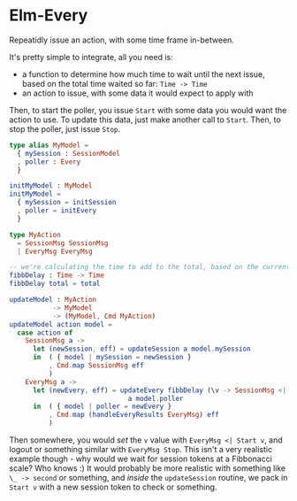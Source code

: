 # Elm-Every

Repeatidly issue an action, with some time frame in-between.

It's pretty simple to integrate, all you need is:

- a function to determine how much time to wait until the next issue, based on
  the total time waited so far: `Time -> Time`
- an action to issue, with some data it would expect to apply with

Then, to start the poller, you issue `Start` with some data you would want the
action to use. To update this data, just make another call to `Start`. Then,
to stop the poller, just issue `Stop`.


```elm
type alias MyModel =
  { mySession : SessionModel
  , poller : Every
  }

initMyModel : MyModel
initMyModel =
  { mySession = initSession
  , poller = initEvery
  }

type MyAction
  = SessionMsg SessionMsg
  | EveryMsg EveryMsg

-- we're calculating the time to add to the total, based on the current total.
fibbDelay : Time -> Time
fibbDelay total = total

updateModel : MyAction
           -> MyModel
           -> (MyModel, Cmd MyAction)
updateModel action model =
  case action of
    SessionMsg a ->
      let (newSession, eff) = updateSession a model.mySession
      in  ( { model | mySession = newSession }
          , Cmd.map SessionMsg eff
          )
    EveryMsg a ->
      let (newEvery, eff) = updateEvery fibbDelay (\v -> SessionMsg <| UpdateSession v)
                              a model.poller
      in  ( { model | poller = newEvery }
          , Cmd.map (handleEveryResults EveryMsg) eff
          )
```

Then somewhere, you would _set_ the `v` value with `EveryMsg <| Start v`, and
logout or something similar with `EveryMsg Stop`. This isn't a very realistic
example though - why would we wait for session tokens at a Fibbonacci scale?
Who knows :) It would probably be more realistic with something like `\_ -> second`
or something, and _inside_ the `updateSession` routine, we pack in `Start v` with
a new session token to check or something.
